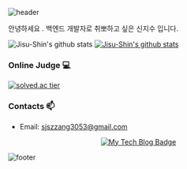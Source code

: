 ![header](https://capsule-render.vercel.app/api?type=wave&color=gradient&height=300&section=header&text=Jisu-Shin's%20Github&fontSize=40)

안녕하세요 . 백엔드 개발자로 취뽀하고 싶은 신지수 입니다.

![Jisu-Shin's github stats](https://github-readme-stats.vercel.app/api?username=jisu-shin&show_icons=true)
[![Jisu-Shin's github stats](https://github-readme-stats.vercel.app/api/top-langs/?username=jisu-shin&show_icons=true&hide_border=true&title_color=004386&icon_color=004386&layout=compact)](https://github.com/jisu-shin)


### Online Judge 💻
  
[![solved.ac tier](http://mazassumnida.wtf/api/generate_badge?boj=sjszzang0929)](https://solved.ac/sjszzang0929)

### Contacts 📫

* Email: sjszzang3053@gmail.com

  <div align=center>
  
  [![My Tech Blog Badge](http://img.shields.io/badge/-My%20Tech%20blog-black?style=flat-square&logo=github&link=https://kinetic27.github.io/)](https://jisu-shin.github.io/) 
  </div>
  

![footer](https://capsule-render.vercel.app/api?type=wave&color=gradient&height=150&section=footer)
